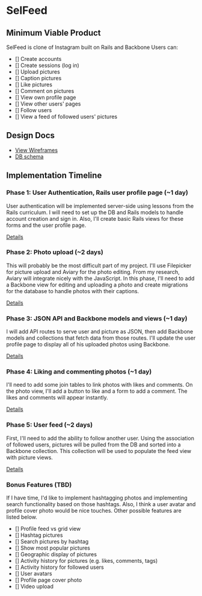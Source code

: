 # SelFeed

## Minimum Viable Product
SelFeed is clone of Instagram built on Rails and Backbone
Users can:

- [] Create accounts
- [] Create sessions (log in)
- [] Upload pictures
- [] Caption pictures
- [] Like pictures
- [] Comment on pictures
- [] View own profile page
- [] View other users' pages
- [] Follow users
- [] View a feed of followed users' pictures

## Design Docs
* [View Wireframes][views]
* [DB schema][schema]

[views]: ./docs/views.md
[schema]: ./docs/schema.md

## Implementation Timeline

### Phase 1: User Authentication, Rails user profile page (~1 day)
User authentication will be implemented server-side using lessons from the Rails curriculum. I will need to set up the DB and Rails models to handle account creation and sign in. Also, I'll create basic Rails views for these forms and the user profile page.

[Details][phase-one]

### Phase 2: Photo upload (~2 days)
This will probably be the most difficult part of my project. I'll use Filepicker for picture upload and Aviary for the photo editing. From my research, Aviary will integrate nicely with the JavaScript. In this phase, I'll need to add a Backbone view for editing and uploading a photo and create migrations for the database to handle photos with their captions.

[Details][phase-two]

### Phase 3: JSON API and Backbone models and views (~1 day)
I will add API routes to serve user and picture as JSON, then add Backbone models and collections that fetch data from those routes. I'll update the user profile page to display all of his uploaded photos using Backbone.

[Details][phase-three]

### Phase 4: Liking and commenting photos (~1 day)
I'll need to add some join tables to link photos with likes and comments. On the photo view, I'll add a button to like and a form to add a comment. The likes and comments will appear instantly.

[Details][phase-four]

### Phase 5: User feed (~2 days)
First, I'll need to add the ability to follow another user. Using the association of followed users, pictures will be pulled from the DB and sorted into a Backbone collection. This collection will be used to populate the feed view with picture views.

[Details][phase-five]

### Bonus Features (TBD)
If I have time, I'd like to implement hashtagging photos and implementing search functionality based on those hashtags. Also, I think a user avatar and profile cover photo would be nice touches. Other possible features are listed below.

- [] Profile feed vs grid view
- [] Hashtag pictures
- [] Search pictures by hashtag
- [] Show most popular pictures
- [] Geographic display of pictures
- [] Activity history for pictures (e.g. likes, comments, tags)
- [] Activity history for followed users
- [] User avatars
- [] Profile page cover photo
- [] Video upload

[phase-one]: ./docs/phases/phase1.md
[phase-two]: ./docs/phases/phase2.md
[phase-three]: ./docs/phases/phase3.md
[phase-four]: ./docs/phases/phase4.md
[phase-five]: ./docs/phases/phase5.md
